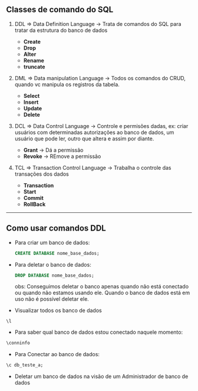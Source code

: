 ## Classes de comando do SQL
1. DDL ⇒ Data Definition Language → Trata de comandos do SQL para tratar da estrutura do banco de dados
    - **Create** 
    - **Drop**
    - **Alter** 
    - **Rename** 
    - **truncate** 

2. DML ⇒ Data manipulation Language → Todos os comandos do CRUD, quando vc manipula os registros da tabela.
    - **Select**
    - **Insert**
    - **Update**
    - **Delete** 


3. DCL ⇒ Data Control Language → Controle e permisões dadas, ex: criar usuários com determinadas autorizações ao banco de dados, um usuário que pode ler, outro que altera e assim por diante.
    - **Grant** → Dá a permissão
    - **Revoke** → REmove a permissão

4. TCL ⇒ Transaction Control Language → Trabalha o controle das transações dos dados
    - **Transaction**
    - **Start**
    - **Commit**
    - **RollBack**

--- 

## Como usar comandos DDL

- Para criar um banco de dados:
    ```SQL
    CREATE DATABASE nome_base_dados;
    ```

- Para deletar o banco de dados:
    ```SQL
    DROP DATABASE nome_base_dados;
    ```
    obs: Conseguimos deletar o banco apenas quando não está conectado ou quando não estamos usando ele. Quando o banco de dados está em uso não é possível deletar ele.


- Visualizar todos os banco de dados
```
\l
```

- Para saber qual banco de dados estou conectado naquele momento:
```SQL
\conninfo
```

- Para Conectar ao banco de dados:
```SQL
\c db_teste_a;
```

- Deletar um banco de dados na visão de um Administrador de banco de dados
    ```SQL

    ```
